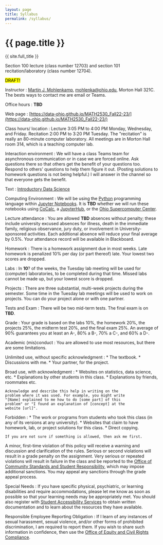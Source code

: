 ```yaml
---
layout: page
title: Syllabus
permalink: /syllabus/
---
```


# {{ page.title }}

{{ site.full_title }}

Section 100 lecture (class number 12703) and section 101 recitation/laboratory (class number 12704).

<mark style="background-color: #FFFF00">DRAFT!</mark>

Instructor 
: [Martin J. Mohlenkamp](http://www.ohiouniversityfaculty.com/mohlenka/),
  [mohlenka@ohio.edu](mailto:mohlenka@ohio.edu),
  Morton Hall 321C. The bests ways to contact me are email or Teams.
      

Office hours
: **TBD**
  
Web page
: [https://data-ohio.github.io/MATH2530_Fall22-23/](https://data-ohio.github.io/MATH2530_Fall22-23/)      

Class hours/ location
: Lecture 3:05 PM to 4:00 PM Monday, Wednesday, and Friday.
  Recitation 2:00 PM to 3:20 PM Tuesday.
  The "recitation" is really an 80-minute computer laboratory.
  All meetings are in Morton Hall room 314, which is a teaching computer lab.
      

Interaction environment
: We will  have a class Teams team for asynchronous communication or in case we are forced online.
  Ask questions there so that others get the benefit of your questions too.
  Respond to others' questions to help them figure it out. (Posting solutions to homework questions is not being helpful.)
  I will answer in the channel so that everyone gets the benefit.	    

Text
: [Introductory Data Science](https://data-ohio.github.io/introductory-data-science/intro.html)
      

Computing Environment
: We will be using the [Python](https://www.python.org/) programming language within [Jupyter Notebooks](https://jupyter.org/).
  It is **TBD** whether we will run these notebooks using [CoCalc](https://cocalc.com/), a [JupyterHub](https://jupyter.org/hub), or the [Ohio Supercomputer Center](https://www.osc.edu/).

Lecture attendance
: You are allowed **TBD** absences without penalty; these include university excused absences for illness, death in the immediate family, religious observance, jury duty, or involvement in University-sponsored activities. Each additional absence will reduce your final average by 0.5%. Your attendance record will be available in Blackboard.

Homework
: There is a homework assignment due in most weeks. Late homework is penalized 10% per day (or part	thereof) late. Your lowest two scores are dropped.

Labs
: In **10**? of the weeks, the Tuesday lab meeting will be used for (computer) laboratories, to be completed during that time. Missed labs cannot be made up, but your lowest score is dropped.

Projects
: There are three substantial, multi-week projects during the semester. Some time in the Tuesday lab meetings will be used to work on projects. You can do your project alone or with one partner. 
           
Tests and Exam
: There will be two mid-term tests. The final exam is on **TBD**.
      
Grade
: Your grade is based on the labs 10%, 
  the homework 20%, 
  the projects 25%, 
  the midterm test 20%, 
  and the final exam 25%.
  An average of 90% guarantees you at least an A-, 80% a B-, 70% a C-, and 60% a D-.
            
Academic (mis)conduct 
: You are allowed to use most resources, but there are some limitations.
  
  Unlimited use, without specific acknowledgment
  : * The textbook.
    * Discussions with me.
    * Your partner, for the project.
	  
  Broad use, with acknowledgment
  : * Websites on statistics, data science, etc.
	* Explanations by other students in this class.
	* Explanations by friends, roommates etc.
	    
	Acknowledge and describe this help in writing on the
	problem where it was used. For example, you might write
	"[Name] explained to me how to do [some part] of this
	problem" or "I found an explanation of [concept] at the
	website [url]".
	  
  Forbidden
  : * The work or programs from students who took this class (in any of its versions at any university).
    * Websites that claim to have homework, lab, or project solutions for this class.
    * Direct copying.

    If you are not sure if something is allowed, then ask me first.
	  
  A minor, first-time violation of this policy will receive a warning
  and discussion and clarification of the rules.  Serious or second
  violations will result in a grade penalty on the assignment. Very
  serious or repeated violations will result in failure in the class
  and be reported to the [Office of Community Standards and Student
  Responsibility](https://www.ohio.edu/student-affairs/community-standards),
  which may impose additional sanctions. You may appeal any sanctions
  through the grade appeal process.
      

Special Needs
: If you have specific physical, psychiatric, or learning disabilities
  and require accommodations, please let me know as soon as possible
  so that your learning needs may be appropriately met.  You should
  also register with [Student Accessibility
  Services](https://www.ohio.edu/university-college/student-accessibility-services)
  to obtain written documentation and to learn about the resources
  they have available.
      

Responsible Employee Reporting Obligation
: If I learn of any instances of sexual harassment, sexual violence,
  and/or other forms of prohibited discrimination, I am required to
  report them. If you wish to share such information in confidence,
  then use the [Office of Equity and Civil Rights
  Compliance](https://www.ohio.edu/equity-civil-rights).

